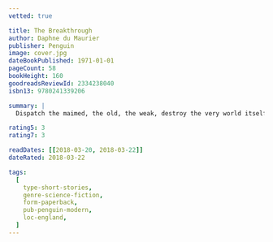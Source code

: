 ```yaml
---
vetted: true

title: The Breakthrough
author: Daphne du Maurier
publisher: Penguin
image: cover.jpg
dateBookPublished: 1971-01-01
pageCount: 58
bookHeight: 160
goodreadsReviewId: 2334238040
isbn13: 9780241339206

summary: |
  Dispatch the maimed, the old, the weak, destroy the very world itself, for what is the point of life if the promise of fulfilment lies elsewhere? On the windswept coast of rural Suffolk, a deranged scientist attempts to extract the essence of life itself.

rating5: 3
rating7: 3

readDates: [[2018-03-20, 2018-03-22]]
dateRated: 2018-03-22

tags:
  [
    type-short-stories,
    genre-science-fiction,
    form-paperback,
    pub-penguin-modern,
    loc-england,
  ]
---
```

